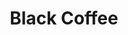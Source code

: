 ---
title: Black Coffee
categories:
- radio
- digital
- press
tags:
- artist
position: 2
image:
is-featured:
is-front:
website: http://www.blackcoffee.dj
facebook: https://www.facebook.com/realblackcoffee
twitter: https://twitter.com/RealBlackCoffee
instagram: https://www.instagram.com/realblackcoffee/
spotify: https://open.spotify.com/artist/6wMr4zKPrrR0UVz08WtUWc
soundcloud: https://soundcloud.com/djblackcoffee
youtube: https://www.youtube.com/channel/UC29S7c1kVImOUiHT6rM57XA
apple: https://itunes.apple.com/gb/artist/black-coffee/id306140760
layout: client
---